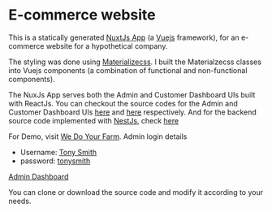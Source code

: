 # E-commerce website

This is a statically generated [NuxtJs App](https://nuxtjs.org) (a [Vuejs](https://vuejs.org) framework), for an e-commerce website for a hypothetical company.

The styling was done using [Materializecss](https://materializecss.com). I built the Materialzecss classes into Vuejs components (a combination of functional and non-functional components).

The NuxJs App serves both the Admin and Customer Dashboard UIs built with ReactJs. You can checkout the source codes for the Admin and Customer Dashboard UIs [here](https://github.com/iammrsea/ecommerce-AdminUI) and [here](https://github.com/iammrsea/ecommerce-AdminUI/tree/customer-dashboard) respectively. And for the backend source code implemented with [NestJs](https://nestjs.com), check [here](https://github.com/iammrsea/ecommerc-NestJsBackend)

For Demo, visit [We Do Your Farm](https://wedoyourfarm.netlify.com).
Admin login details
- Username: [Tony Smith]()
- password: [tonysmith]()

[Admin Dashboard](https://wedoyourfarm.netlify.com/admin)

You can clone or download the source code and modify it according to your needs.


